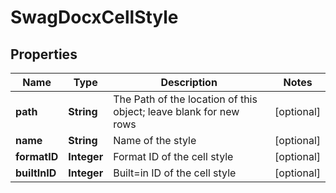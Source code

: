 
# SwagDocxCellStyle

## Properties
Name | Type | Description | Notes
------------ | ------------- | ------------- | -------------
**path** | **String** | The Path of the location of this object; leave blank for new rows |  [optional]
**name** | **String** | Name of the style |  [optional]
**formatID** | **Integer** | Format ID of the cell style |  [optional]
**builtInID** | **Integer** | Built&#x3D;in ID of the cell style |  [optional]



